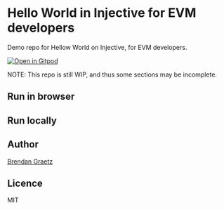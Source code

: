 # Hello World in Injective for EVM developers

Demo repo for Hellow World on Injective, for EVM developers.

[![Open in Gitpod](https://gitpod.io/button/open-in-gitpod.svg)](https://gitpod.io/#https://github.com/injective-dev/inj-evm-hello-world)

<!-- TODO insert github code space links -->

<!-- To follow along, please read the accompany tutorials at [docs.injective.network](...). -->

<!-- To watch a recorded demonstration, view on [youtube.com](...). -->

NOTE: This repo is still WIP, and thus some sections may be incomplete.

## Run in browser

<!-- TODO -->

## Run locally

<!-- TODO -->

## Author

[Brendan Graetz](https://blog.bguiz.com/)

## Licence

MIT
